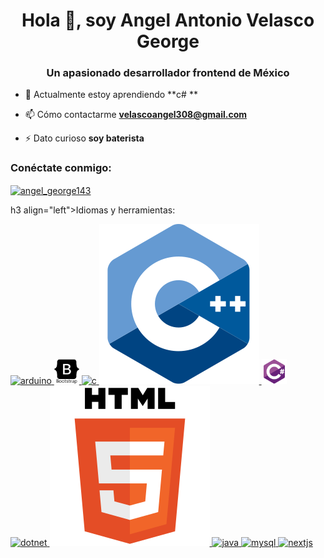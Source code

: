 <h1 align="center">Hola 👋, soy Angel Antonio Velasco George</h1>
<h3 align="center">Un apasionado desarrollador frontend de México</h3>

- 🌱 Actualmente estoy aprendiendo **c# **

- 📫 Cómo contactarme **velascoangel308@gmail.com**

- ⚡ Dato curioso **soy baterista**

<h3 align="left">Conéctate conmigo:
</h3>
<p align="left" >
<a href="https://instagram.com/angel_george143" target="blank"><img align="center" src="https://raw.githubusercontent.com/rahuldkjain/github-profile-readme- generador/master/src/images/icons/Social/instagram.svg" alt="angel_george143" height="30" width="40" /></a> </p>


h3 align="left">Idiomas y herramientas:</h3>
<p align="left"> <a href="https://www.arduino.cc/" target="_blank" rel="noreferrer"> <img src="https://cdn.worldvectorlogo.com/ logos/arduino-1.svg" alt="arduino" width="40" height="40"/> </a> <a href="https://getbootstrap.com" target="_blank" rel=" noreferrer"> <img src="https://raw.githubusercontent.com/devicons/devicon/master/icons/bootstrap/bootstrap-plain-wordmark.svg" alt="bootstrap" width="40" height="40 "/> </a> <a href="https://www.cprogramming.com/" target="_blank" rel="noreferrer"> <img src="https://raw.githubusercontent.com/devicons /devicon/master/icons/c/c-original.svg" alt="c" width="40" height="40"/> </a> <a href="https://www.w3schools.com /cpp/" target="_blank" rel="noreferrer"> <img src="https://raw.githubusercontent.com/devicons/devicon/master/icons/cplusplus/cplusplus-original.svg" alt="cplusplus " ancho="40" alto="40"/> </a> <a href="https://www.w3schools.com/cs/" target="_blank" rel="noreferrer"> <img src= "https://raw.githubusercontent.com/devicons/devicon/master/icons/csharp/csharp-original.svg" alt="csharp" width="40" height="40"/> </a> <a href="https://dotnet.microsoft.com/" target="_blank" rel="noreferrer"> <img src="https://raw.githubusercontent.com/devicons/devicon/master/icons/dot- net/dot-net-original-wordmark.svg" alt="dotnet" width="40" height="40"/> </a> <a href="https://www.w3.org/html/ " target="_blank" rel="noreferrer"> <img src="https://raw.githubusercontent.com/devicons/devicon/master/icons/html5/html5-original-wordmark.svg" alt="html5" ancho="40" alto="40"/> </a> <a href="https://www.java.com" target="_blank" rel="noreferrer"> <img src="https:/ /raw.githubusercontent.com/devicons/devicon/master/icons/java/java-original.svg" alt="java" width="40" height="40"/> </a> <a href="https ://www.mysql.com/" target="_blank" rel="noreferrer"> <img src="https://raw.githubusercontent.com/devicons/devicon/master/icons/mysql/mysql-original- marca denominativa.svg" alt="mysql" width="40" height="40"/> </a> <a href="https://nextjs.org/" target="_blank" rel="noreferrer"> <img src="https://cdn.worldvectorlogo.com/logos/nextjs-2.svg" alt="nextjs" width="40" height="40"/> </a> </p>
